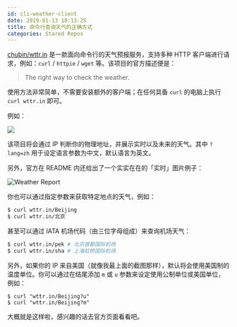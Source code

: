 ```yaml
---
id: cli-weather-client
date: 2019-01-13 18:13:25
title: 命令行查询天气的正确方式
categories: Stared Repos
---
```


[chubin/wttr.in](https://github.com/chubin/wttr.in) 是一款面向命令行的天气预报服务，支持多种 HTTP 客户端进行请求，例如：`curl` / `httpie` / `wget` 等。该项目的官方描述便是：

> The right way to check the weather.

<!--more-->

使用方法非常简单，不需要安装额外的客户端；在任何具备 `curl` 的电脑上执行 `curl wttr.in` 即可。

例如：

![](https://i.loli.net/2019/01/13/5c3b136260d6a.png)

该项目将会通过 IP 判断你的物理地址，并展示实时以及未来的天气。其中 `?lang=zh` 用于设定语言参数为中文，默认语言为英文。

另外，官方在 README 内还给出了一个实实在在的「实时」图片例子：

![Weather Report](http://wttr.in/MyLocation.png)

你也可以通过指定参数来获取特定地点的天气，例如：

```bash
$ curl wttr.in/Beijing
$ curl wttr.in/北京
```

甚至可以通过 IATA 机场代码（由三位字母组成）来查询机场天气：

```bash
$ curl wttr.in/pek # 北京首都国际机场
$ curl wttr.in/sha # 上海虹桥国际机场
```

另外，如果你的 IP 来自美国（就像我最上面的截图那样），默认将会使用美国制的温度单位。你可以通过在结尾添加 `m` 或 `u` 参数来设定使用公制单位或美国单位，例如：

```
$ curl "wttr.in/Beijing?u"
$ curl "wttr.in/Beijing?m"
```

大概就是这样啦，感兴趣的话去官方页面看看吧。